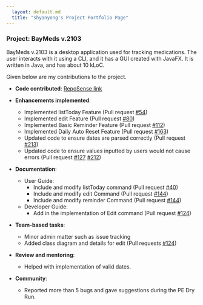 ```yaml
---
  layout: default.md
  title: "shyanyong's Project Portfolio Page"
---
```


### Project: BayMeds v.2103

BayMeds v.2103 is a desktop application used for tracking medications. The user interacts with it using a CLI, and it has a GUI created with JavaFX. It is written in Java, and has about 10 kLoC.

Given below are my contributions to the project.

* **Code contributed**: [RepoSense link](https://nus-cs2103-ay2324s1.github.io/tp-dashboard/?search=shyanyong&breakdown=true)

* **Enhancements implemented**:
  * Implemented listToday Feature (Pull request [\#54](https://github.com/AY2324S1-CS2103T-T15-2/tp/pull/54))
  * Implemented edit Feature (Pull request [\#80](https://github.com/AY2324S1-CS2103T-T15-2/tp/pull/80))
  * Implemented Basic Reminder Feature (Pull request [\#112](https://github.com/AY2324S1-CS2103T-T15-2/tp/pull/112))
  * Implemented Daily Auto Reset Feature (Pull request [\#163](https://github.com/AY2324S1-CS2103T-T15-2/tp/pull/163))
  * Updated code to ensure dates are parsed correctly (Pull request [\#213](https://github.com/AY2324S1-CS2103T-T15-2/tp/pull/213))
  * Updated code to ensure values inputted by users would not cause errors (Pull request [\#127](https://github.com/AY2324S1-CS2103T-T15-2/tp/pull/127) [\#212](https://github.com/AY2324S1-CS2103T-T15-2/tp/pull/212))

* **Documentation**:
  * User Guide:
    * Include and modify listToday command (Pull request [\#40](https://github.com/AY2324S1-CS2103T-T15-2/tp/pull/40))
    * Include and modify edit Command (Pull request [\#144](https://github.com/AY2324S1-CS2103T-T15-2/tp/pull/144))
    * Include and modify reminder Command (Pull request [\#144](https://github.com/AY2324S1-CS2103T-T15-2/tp/pull/144))
  * Developer Guide:
    * Add in the implementation of Edit command (Pull request [\#124](https://github.com/AY2324S1-CS2103T-T15-2/tp/pull/124))

* **Team-based tasks**:
  * Minor admin matter such as issue tracking
  * Added class diagram and details for edit (Pull requests [\#124](https://github.com/AY2324S1-CS2103T-T15-2/tp/pull/124))

* **Review and mentoring**:
  * Helped with implementation of valid dates.

* **Community**:
  * Reported more than 5 bugs and gave suggestions during the PE Dry Run.
